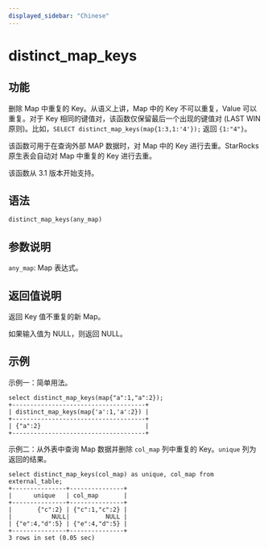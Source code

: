 ```yaml
---
displayed_sidebar: "Chinese"
---
```


# distinct_map_keys

## 功能

删除 Map 中重复的 Key。从语义上讲，Map 中的 Key 不可以重复，Value 可以重复。对于 Key 相同的键值对，该函数仅保留最后一个出现的键值对 (LAST WIN 原则)。比如，`SELECT distinct_map_keys(map{1:3,1:'4'});` 返回 `{1:"4"}`。

该函数可用于在查询外部 MAP 数据时，对 Map 中的 Key 进行去重。StarRocks 原生表会自动对 Map 中重复的 Key 进行去重。

该函数从 3.1 版本开始支持。

## 语法

```Haskell
distinct_map_keys(any_map)
```

## 参数说明

`any_map`: Map 表达式。

## 返回值说明

返回 Key 值不重复的新 Map。

如果输入值为 NULL，则返回 NULL。

## 示例

示例一：简单用法。

```plain
select distinct_map_keys(map{"a":1,"a":2});
+-------------------------------------+
| distinct_map_keys(map{'a':1,'a':2}) |
+-------------------------------------+
| {"a":2}                             |
+-------------------------------------+
```

示例二：从外表中查询 Map 数据并删除 `col_map` 列中重复的 Key。`unique` 列为返回的结果。

```plain
select distinct_map_keys(col_map) as unique, col_map from external_table;
+---------------+---------------+
|      unique   | col_map       |
+---------------+---------------+
|       {"c":2} | {"c":1,"c":2} |
|           NULL|          NULL |
| {"e":4,"d":5} | {"e":4,"d":5} |
+---------------+---------------+
3 rows in set (0.05 sec)
```
